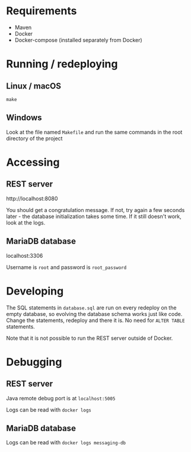 # Requirements
- Maven
- Docker
- Docker-compose (installed separately from Docker)

# Running / redeploying
## Linux / macOS
`make`

## Windows
Look at the file named `Makefile` and run the same commands in the root directory of the project

# Accessing
## REST server
http://localhost:8080

You should get a congratulation message. If not, try again a few seconds later - the database initialization takes some time. If it still doesn't work, look at the logs.

## MariaDB database
localhost:3306

Username is `root` and password is `root_password`

# Developing
The SQL statements in `database.sql` are run on every redeploy on the empty database, so evolving the database schema works just like code. Change the statements, redeploy and there it is. No need for `ALTER TABLE` statements.

Note that it is not possible to run the REST server outside of Docker.

# Debugging
## REST server
Java remote debug port is at `localhost:5005`

Logs can be read with `docker logs `

## MariaDB database
Logs can be read with `docker logs messaging-db`